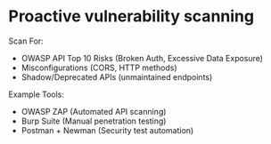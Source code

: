# Proactive vulnerability scanning

Scan For:

* OWASP API Top 10 Risks (Broken Auth, Excessive Data Exposure)
* Misconfigurations (CORS, HTTP methods)
* Shadow/Deprecated APIs (unmaintained endpoints)

Example Tools:

* OWASP ZAP (Automated API scanning)
* Burp Suite (Manual penetration testing)
* Postman + Newman (Security test automation)